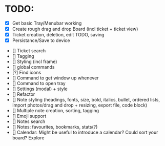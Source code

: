 # TODO:

- [x] Get basic Tray/Menubar working
- [x] Create rough drag and drop Board (incl ticket + ticket view)
- [x] Ticket creation, deletion, edit TODO, saving
- [x] Persistance/Save to device
- [] Ticket search
- [] Tagging
- [] Styling (incl frame)
- [] global commands
- [?] Find icons
- [] Command to get window up whenever
- [] Command to open tray
- [] Settings (modal) + style
- [] Refactor
- [] Note styling (headings, fonts, size, bold, italics, bullet, ordered lists, import photos/drag and drop + resizing, export file, code block)
- [] Multiple note creation, sorting, tagging
- [] Emoji support
- [] Notes search
- [] Notes: favourites, bookmarks, stats(?)
- [] Calendar: Might be useful to introduce a calendar? Could sort your board? Explore
